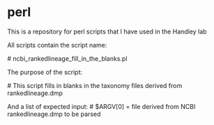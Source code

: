 # perl
This is a repository for perl scripts that I have used in the Handley lab

All scripts contain the script name:

\# ncbi_rankedlineage_fill_in_the_blanks.pl


The purpose of the script:

\# This script fills in blanks in the taxonomy files derived from rankedlineage.dmp


And a list of expected input:
\# $ARGV[0] = file derived from NCBI rankedlineage.dmp to be parsed
